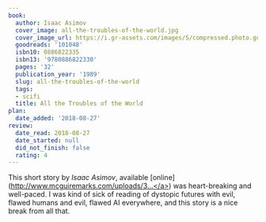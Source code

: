 ```yaml
---
book:
  author: Isaac Asimov
  cover_image: all-the-troubles-of-the-world.jpg
  cover_image_url: https://i.gr-assets.com/images/S/compressed.photo.goodreads.com/books/1402097239l/101048._SX98_.jpg
  goodreads: '101048'
  isbn10: 0886822335
  isbn13: '9780886822330'
  pages: '32'
  publication_year: '1989'
  slug: all-the-troubles-of-the-world
  tags:
  - scifi
  title: All the Troubles of the World
plan:
  date_added: '2018-08-27'
review:
  date_read: 2018-08-27
  date_started: null
  did_not_finish: false
  rating: 4
---
```


This short story by *Isaac Asimov*, available [online](<a target="_blank" href="http://www.mcguiremarks.com/uploads/3/9/7/9/39793909/isaac_asimov-all_the_troubles_of_the_world_(1).pdf" rel="nofollow">http://www.mcguiremarks.com/uploads/3...</a>) was heart-breaking and well-paced. I was kind of sick of reading of dystopic futures with evil, flawed humans and evil, flawed AI everywhere, and this story is a nice break from all that.
